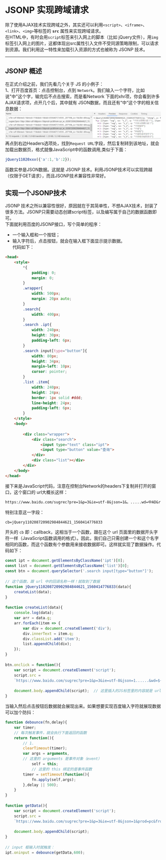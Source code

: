 JSONP 实现跨域请求
======
除了使用AJAX技术实现跨域之外，其实还可以利用`<script>`、`<iframe>`、`<link>`、`<img>`等标签的 **`src`** 属性来实现跨域请求。  
在HTML中，有时会用`script`标签来引入网上的脚本（比如 jQuery文件），用`img`标签引入网上的图片，这都体现出src属性引入文件不受同源策略限制，可以请求到资源。我们利用这一特性来加载引入资源的方式也被称为 JSONP 技术。

------
## JSONP 概述
在正式介绍之前，我们先看几个关于 JS 的小例子：  
1、打开百度首页：点击控制台，点到 `Network`。我们输入一个字符，比如说"中"这个字，输完后不点击搜索，而是看Network 下面的xhr项，你会看到许多AJAX请求项，点开几个后，其中就有 JSON数据，而且还有“中”这个字的相关信息数据：
!['JSONP'](./img/JSONP.png)  
再点到右边Headers选项处，找到`Request URL`字段，然后复制转到该地址，就会加载出数据页，格式就像JavaScript中的函数调用,类似于下面：
```js
jQuery11020xxx({'a':1,'b':2});
```
函数实参是JSON数据。这就是 JSONP 技术。利用JSONP技术可以实现跨越（仅限于GET请求），而且JSONP技术兼容性非常好。  

## 实现一个JSONP技术
JSONP 技术之所以兼容性很好，原因就在于其简单性，不想AJAX技术，封装了很多方法。JSONP只需要动态创建script标签，以及编写属于自己的数据函数即可。  
下面就利用百度的JSONP接口，写个简单的程序：
+ 一个输入框和一个按钮；
+ 输入字符后，点击按钮，就会在输入框下面显示提示数据。  
代码如下：
```html
<head>
    <style>
        *{
            padding: 0;
            margin: 0;
        }
        .wrapper{
            width: 500px;
            margin: 20px auto;
        }
        .search{
            width: 400px;
        }
        .search .ipt{
            width: 240px;
            height: 30px;
            padding-left: 6px;
        }
        .search input[type="button"]{
            width: 80px;
            height: 34px;
            margin-left: 10px;
            cursor: pointer;
        }
        .list .item{
            width: 240px;
            height: 24px;
            border: 1px solid #ddd;
            line-height: 24px;
            padding-left: 6px;
        }
    </style>
    <body>

        <div class="wrapper">
            <div class="search">
                <input type="text" class="ipt">
                <input type="button" value="查询">
            </div>
            <div class="list"></div>
        </div>
    </body>
</head>
```
接下来是JavaScript代码，注意在控制台Network的headers下复制并打开的窗口，这个窗口的 url大概长这样：
```txt
https://www.baidu.com/sugrec?pre=1&p=3&ie=utf-8&json=1&。.....wd=中AD&req=2&csor=1&pwd=z&cb=jQuery110208720902984844621_1560414776833&_=1560414776835
```
特别注意这一字段：
```txt
cb=jQuery110208720902984844621_1560414776833
```
开头的 `cb` 即：callback，这相当于一个函数，跟在这个 url 页面里的数据开头字符一样（JavaScript函数调用的格式）。因此，我们自己只需创建一个和这个名字相同的函数，而这个函数有个参数用来接收数据即可。这样就实现了数据操作。代码如下：
```js
const ipt = document.getElementsByClassName('ipt')[0];
const list = document.getElementsByClassName('list')[0];
const btn = document.querySelector('.search input[type="button"]');

// 这个函数，跟 url 中的回调名称一样！就取到了数据
function jQuery110208720902984844621_1560414776833(data){
    createList(data);
}

function createList(data){
    console.log(data);
    var arr = data.g;
    arr.forEach(item => {
        var div = document.createElement('div');
        div.innerText = item.q;
        div.classList.add('item');
        list.appendChild(div);
    });
}

btn.onclick = function(){
    var script = document.createElement('script');
    script.src =
    `https://www.baidu.com/sugrec?pre=1&p=3&ie=utf-8&json=1......&wd=${ipt.value}&req=2&csor=1&pwd=z&cb=jQuery110208720902984844621_1560414776833&_=1560414776835`;

    document.body.appendChild(script);  // 这里插入的JS标签里的内容就是 url 页面中的内容，一个JavaScript的函数调用。
}
```
当输入然后点击按钮后数据就会展现出来。如果想要实现百度输入字符就展现数据可以加个防抖：
```js
function debounce(fn,delay){
    var timer;
    // 每次触发事件，就会执行下面返回的函数
    return function(){
        // 1.
        clearTimeout(timer);
        var args = arguments,
        // 这里的 arguments 是事件对象（event）
            self = this;
            // 这里的 this 绑定的是事件函数
        timer = setTimeout(function(){
            fn.apply(self,args);
        },delay || 500);
    }
}

function getData(){
    var script = document.createElement('script');
    script.src =
    `https://www.baidu.com/sugrec?pre=1&p=3&ie=utf-8&json=1&prod=pc&from=pc_web&.......wd=${ipt.value}&req=2&csor=1&pwd=z&cb=jQuery110208720902984844621_1560414776833&_=1560414776835`;

    document.body.appendChild(script);
}

// input 框输入时就触发：
ipt.oninput = debounce(getData,600);
```